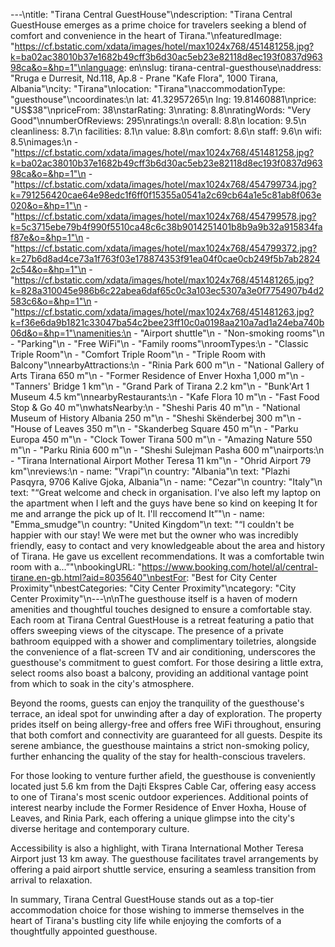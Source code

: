 ---\ntitle: "Tirana Central GuestHouse"\ndescription: "Tirana Central GuestHouse emerges as a prime choice for travelers seeking a blend of comfort and convenience in the heart of Tirana."\nfeaturedImage: "https://cf.bstatic.com/xdata/images/hotel/max1024x768/451481258.jpg?k=ba02ac38010b37e1682b49cff3b6d30ac5eb23e82118d8ec193f0837d96398ca&o=&hp=1"\nlanguage: en\nslug: tirana-central-guesthouse\naddress: "Rruga e Durresit, Nd.118, Ap.8 - Prane \"Kafe Flora\", 1000 Tirana, Albania"\ncity: "Tirana"\nlocation: "Tirana"\naccommodationType: "guesthouse"\ncoordinates:\n  lat: 41.32957265\n  lng: 19.81460881\nprice: "US$38"\npriceFrom: 38\nstarRating: 3\nrating: 8.8\nratingWords: "Very Good"\nnumberOfReviews: 295\nratings:\n  overall: 8.8\n  location: 9.5\n  cleanliness: 8.7\n  facilities: 8.1\n  value: 8.8\n  comfort: 8.6\n  staff: 9.6\n  wifi: 8.5\nimages:\n  - "https://cf.bstatic.com/xdata/images/hotel/max1024x768/451481258.jpg?k=ba02ac38010b37e1682b49cff3b6d30ac5eb23e82118d8ec193f0837d96398ca&o=&hp=1"\n  - "https://cf.bstatic.com/xdata/images/hotel/max1024x768/454799734.jpg?k=791256420cae64e98edc1f6ff0f15355a0541a2c69cb64a1e5c81ab8f063e020&o=&hp=1"\n  - "https://cf.bstatic.com/xdata/images/hotel/max1024x768/454799578.jpg?k=5c3715ebe79b4f990f5510ca48c6c38b9014251401b8b9a9b32a915834faf87e&o=&hp=1"\n  - "https://cf.bstatic.com/xdata/images/hotel/max1024x768/454799372.jpg?k=27b6d8ad4ce73a1f763f03e178874353f91ea04f0cae0cb249f5b7ab28242c54&o=&hp=1"\n  - "https://cf.bstatic.com/xdata/images/hotel/max1024x768/451481265.jpg?k=828a310045e986b6c22abea6daf65c0c3a103ec5307a3e0f7754907b4d2583c6&o=&hp=1"\n  - "https://cf.bstatic.com/xdata/images/hotel/max1024x768/451481263.jpg?k=f36e6da9b1821c33047ba54c2bee23ff10c0a0198aa210a7ad1a24eba740b06d&o=&hp=1"\namenities:\n  - "Airport shuttle"\n  - "Non-smoking rooms"\n  - "Parking"\n  - "Free WiFi"\n  - "Family rooms"\nroomTypes:\n  - "Classic Triple Room"\n  - "Comfort Triple Room"\n  - "Triple Room with Balcony"\nnearbyAttractions:\n  - "Rinia Park 600 m"\n  - "National Gallery of Arts Tirana 650 m"\n  - "Former Residence of Enver Hoxha 1,000 m"\n  - "Tanners' Bridge 1 km"\n  - "Grand Park of Tirana 2.2 km"\n  - "Bunk'Art 1 Museum 4.5 km"\nnearbyRestaurants:\n  - "Kafe Flora 10 m"\n  - "Fast Food Stop & Go 40 m"\nwhatsNearby:\n  - "Sheshi Paris 40 m"\n  - "National Museum of History Albania 250 m"\n  - "Sheshi Skënderbej 300 m"\n  - "House of Leaves 350 m"\n  - "Skanderbeg Square 450 m"\n  - "Parku Europa 450 m"\n  - "Clock Tower Tirana 500 m"\n  - "Amazing Nature 550 m"\n  - "Parku Rinia 600 m"\n  - "Sheshi Sulejman Pasha 600 m"\nairports:\n  - "Tirana International Airport Mother Teresa 11 km"\n  - "Ohrid Airport 79 km"\nreviews:\n  - name: "Vrapi"\n    country: "Albania"\n    text: "Plazhi Pasqyra, 9706 Kalive Gjoka, Albania"\n  - name: "Cezar"\n    country: "Italy"\n    text: "“Great welcome and check in organisation. I've also left my laptop on the apartment when I left and the guys have bene so kind on keeping It for me and arrange the pick up of It. I'll reccomend It”"\n  - name: "Emma_smudge"\n    country: "United Kingdom"\n    text: "“I couldn't be happier with our stay! We were met but the owner who was incredibly friendly, easy to contact and very knowledgeable about the area and history of Tirana. He gave us excellent recommendations. It was a comfortable twin room with a...”"\nbookingURL: "https://www.booking.com/hotel/al/central-tirane.en-gb.html?aid=8035640"\nbestFor: "Best for City Center Proximity"\nbestCategories: "City Center Proximity"\ncategory: "City Center Proximity"\n---\n\nThe guesthouse itself is a haven of modern amenities and thoughtful touches designed to ensure a comfortable stay. Each room at Tirana Central GuestHouse is a retreat featuring a patio that offers sweeping views of the cityscape. The presence of a private bathroom equipped with a shower and complimentary toiletries, alongside the convenience of a flat-screen TV and air conditioning, underscores the guesthouse's commitment to guest comfort. For those desiring a little extra, select rooms also boast a balcony, providing an additional vantage point from which to soak in the city's atmosphere.

Beyond the rooms, guests can enjoy the tranquility of the guesthouse's terrace, an ideal spot for unwinding after a day of exploration. The property prides itself on being allergy-free and offers free WiFi throughout, ensuring that both comfort and connectivity are guaranteed for all guests. Despite its serene ambiance, the guesthouse maintains a strict non-smoking policy, further enhancing the quality of the stay for health-conscious travelers.

For those looking to venture further afield, the guesthouse is conveniently located just 5.6 km from the Dajti Ekspres Cable Car, offering easy access to one of Tirana's most scenic outdoor experiences. Additional points of interest nearby include the Former Residence of Enver Hoxha, House of Leaves, and Rinia Park, each offering a unique glimpse into the city's diverse heritage and contemporary culture.

Accessibility is also a highlight, with Tirana International Mother Teresa Airport just 13 km away. The guesthouse facilitates travel arrangements by offering a paid airport shuttle service, ensuring a seamless transition from arrival to relaxation.

In summary, Tirana Central GuestHouse stands out as a top-tier accommodation choice for those wishing to immerse themselves in the heart of Tirana's bustling city life while enjoying the comforts of a thoughtfully appointed guesthouse.